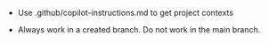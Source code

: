 * Use .github/copilot-instructions.md to get project contexts

* Always work in a created branch. Do not work in the main branch.
